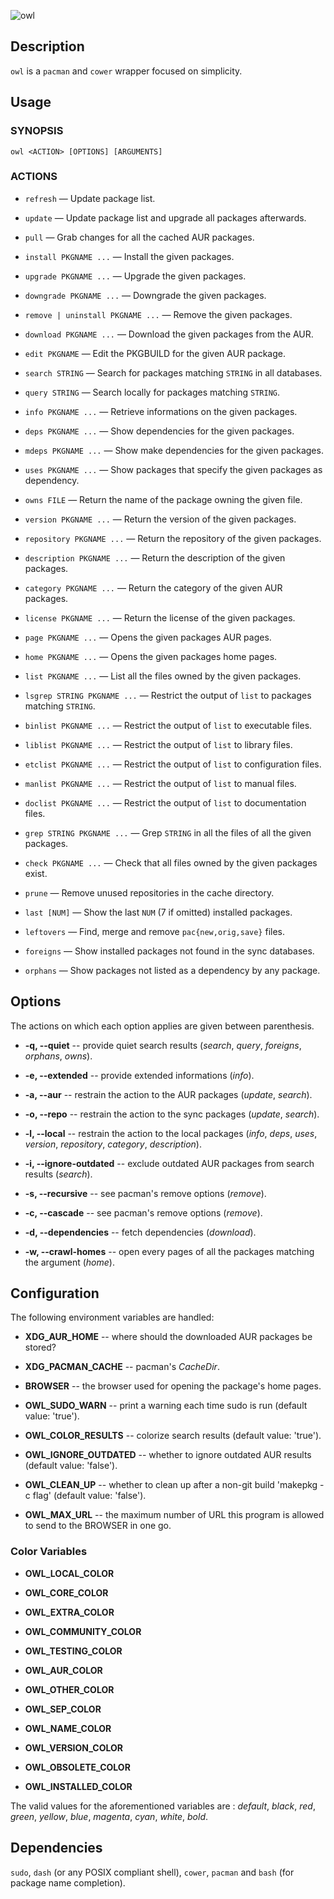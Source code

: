 ![owl](https://github.com/baskerville/owl/raw/master/logo/owl-logo.jpg)

## Description

`owl` is a `pacman` and `cower` wrapper focused on simplicity.

## Usage

### SYNOPSIS

    owl <ACTION> [OPTIONS] [ARGUMENTS]

### ACTIONS

- `refresh` — Update package list.

- `update` — Update package list and upgrade all packages afterwards.

- `pull` — Grab changes for all the cached AUR packages.

- `install PKGNAME ...` — Install the given packages.

- `upgrade PKGNAME ...` — Upgrade the given packages.

- `downgrade PKGNAME ...` — Downgrade the given packages.

- `remove | uninstall PKGNAME ...` — Remove the given packages.

- `download PKGNAME ...` — Download the given packages from the AUR.

- `edit PKGNAME` — Edit the PKGBUILD for the given AUR package.

- `search STRING` — Search for packages matching `STRING` in all databases.

- `query STRING` — Search locally for packages matching `STRING`.

- `info PKGNAME ...` — Retrieve informations on the given packages.

- `deps PKGNAME ...` — Show dependencies for the given packages.

- `mdeps PKGNAME ...` — Show make dependencies for the given packages.

- `uses PKGNAME ...` — Show packages that specify the given packages as dependency.

- `owns FILE` — Return the name of the package owning the given file.

- `version PKGNAME ...` — Return the version of the given packages.

- `repository PKGNAME ...` — Return the repository of the given packages.

- `description PKGNAME ...` — Return the description of the given packages.

- `category PKGNAME ...` — Return the category of the given AUR packages.

- `license PKGNAME ...` — Return the license of the given packages.

- `page PKGNAME ...` — Opens the given packages AUR pages.

- `home PKGNAME ...` — Opens the given packages home pages.

- `list PKGNAME ...` — List all the files owned by the given packages.

- `lsgrep STRING PKGNAME ...` — Restrict the output of `list` to packages matching `STRING`.

- `binlist PKGNAME ...` — Restrict the output of `list` to executable files.

- `liblist PKGNAME ...` — Restrict the output of `list` to library files.

- `etclist PKGNAME ...` — Restrict the output of `list` to configuration files.

- `manlist PKGNAME ...` — Restrict the output of `list` to manual files.

- `doclist PKGNAME ...` — Restrict the output of `list` to documentation files.

- `grep STRING PKGNAME ...` — Grep `STRING` in all the files of all the given packages.

- `check PKGNAME ...` — Check that all files owned by the given packages exist.

- `prune` — Remove unused repositories in the cache directory.

- `last [NUM]` — Show the last `NUM` (7 if omitted) installed packages.

- `leftovers` — Find, merge and remove `pac{new,orig,save}` files.

- `foreigns` — Show installed packages not found in the sync databases.

- `orphans` — Show packages not listed as a dependency by any package.

## Options
The actions on which each option applies are given between parenthesis.

- **-q, --quiet** -- provide quiet search results (*search*, *query*, *foreigns*, *orphans*, *owns*).

- **-e, --extended** -- provide extended informations (*info*).

- **-a, --aur** -- restrain the action to the AUR packages (*update*, *search*).

- **-o, --repo** -- restrain the action to the sync packages (*update*, *search*).

- **-l, --local** -- restrain the action to the local packages (*info*, *deps*, *uses*, *version*, *repository*, *category*, *description*).

- **-i, --ignore-outdated** -- exclude outdated AUR packages from search results (*search*).

- **-s, --recursive** -- see pacman's remove options (*remove*).

- **-c, --cascade** -- see pacman's remove options (*remove*).

- **-d, --dependencies** -- fetch dependencies (*download*).

- **-w, --crawl-homes** -- open every pages of all the packages matching the argument (*home*).

## Configuration

The following environment variables are handled:

- **XDG_AUR_HOME** -- where should the downloaded AUR packages be stored?

- **XDG_PACMAN_CACHE** -- pacman's *CacheDir*.

- **BROWSER** -- the browser used for opening the package's home pages.

- **OWL_SUDO_WARN** -- print a warning each time sudo is run (default value: 'true').

- **OWL_COLOR_RESULTS** -- colorize search results (default value: 'true').

- **OWL_IGNORE_OUTDATED** -- whether to ignore outdated AUR results (default value: 'false').

- **OWL_CLEAN_UP** -- whether to clean up after a non-git build 'makepkg -c flag' (default value: 'false').

- **OWL_MAX_URL** -- the maximum number of URL this program is allowed to send to
  the BROWSER in one go.

### Color Variables

- **OWL_LOCAL_COLOR**

- **OWL_CORE_COLOR**

- **OWL_EXTRA_COLOR**

- **OWL_COMMUNITY_COLOR**

- **OWL_TESTING_COLOR**

- **OWL_AUR_COLOR**

- **OWL_OTHER_COLOR**

- **OWL_SEP_COLOR**

- **OWL_NAME_COLOR**

- **OWL_VERSION_COLOR**

- **OWL_OBSOLETE_COLOR**

- **OWL_INSTALLED_COLOR**

The valid values for the aforementioned variables are : *default*, *black*, *red*, *green*, *yellow*, *blue*, *magenta*, *cyan*, *white*, *bold*.

## Dependencies

`sudo`, `dash` (or any POSIX compliant shell), `cower`, `pacman` and `bash` (for package name completion).

